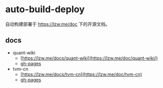 # auto-build-deploy

自动构建部署于 https://lzw.me/doc 下的开源文档。

## docs

- quant-wiki
  - [https://lzw.me/docs/quant-wiki](https://lzw.me/doc/quant-wiki/)
  - [gh-pages](https://renxia.github.io/auto-build-deploy/docs/quant-wiki/)
- tvm-cn
  - [https://lzw.me/docs/tvm-cn](https://lzw.me/doc/tvm-cn)
  - [gh-pages](https://renxia.github.io/auto-build-deploy/docs/tvm-cn/)
